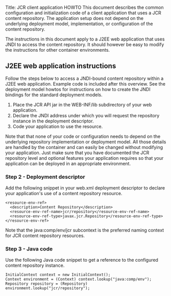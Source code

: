 Title: JCR client application HOWTO
This document describes the common configuration and initialization code of
a client application that uses a JCR content repository. The application
setup does not depend on the underlying deployment model, implementation,
or configuration of the content repository.

The instructions in this document apply to a J2EE web application that uses
JNDI to access the content repository. It should however be easy to modify
the instructions for other container environments.

<a name="JCRclientapplicationHOWTO-J2EEwebapplicationinstructions"></a>
## J2EE web application instructions

Follow the steps below to access a JNDI-bound content repository within a
J2EE web application. Example code is included after this overview. See the
deployment model howtos for instructions on how to create the JNDI bindings
for the standard deployment models.

1. Place the JCR API jar in the WEB-INF/lib subdirectory of your web
application.
1. Declare the JNDI address under which you will request the repository
instance in the deployment descriptor.
1. Code your application to use the resource.

Note that that none of your code or configuration needs to depend on the
underlying repository implementation or deployment model. All those details
are handled by the container and can easily be changed without modifying
your application. Just make sure that you have documented the JCR
repository level and optional features your application requires so that
your application can be deployed in an appropriate environment.

<a name="JCRclientapplicationHOWTO-Step2-Deploymentdescriptor"></a>
### Step 2 - Deployment descriptor

Add the following snippet in your web.xml deployment descriptor to declare
your application's use of a content repository resource.


    <resource-env-ref>
      <description>Content Repository</description>
      <resource-env-ref-name>jcr/repository</resource-env-ref-name>
      <resource-env-ref-type>javax.jcr.Repository</resource-env-ref-type>
    </resource-env-ref>


Note that the java:comp/env/jcr subcontext is the preferred naming context
for JCR content repository resources.

<a name="JCRclientapplicationHOWTO-Step3-Javacode"></a>
### Step 3 - Java code

Use the following Java code snippet to get a reference to the configured
content repository instance.


    InitialContext context = new InitialContext();
    Context environment = (Context) context.lookup("java:comp/env");
    Repository repository = (Repository) environment.lookup("jcr/repository");


